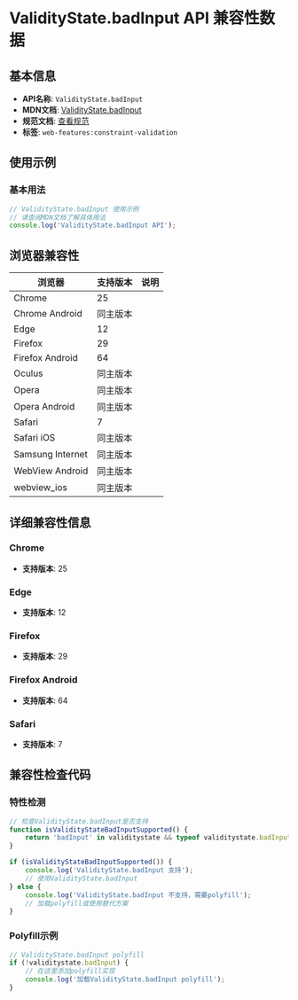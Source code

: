 # ValidityState.badInput API 兼容性数据

## 基本信息

- **API名称**: `ValidityState.badInput`
- **MDN文档**: [ValidityState.badInput](https://developer.mozilla.org/docs/Web/API/ValidityState/badInput)
- **规范文档**: [查看规范](https://html.spec.whatwg.org/multipage/form-control-infrastructure.html#dom-validitystate-badinput-dev)
- **标签**: `web-features:constraint-validation`

## 使用示例

### 基本用法

```javascript
// ValidityState.badInput 使用示例
// 请查阅MDN文档了解具体用法
console.log('ValidityState.badInput API');
```

## 浏览器兼容性

| 浏览器 | 支持版本 | 说明 |
|--------|----------|------|
| Chrome | 25 |  |
| Chrome Android | 同主版本 |  |
| Edge | 12 |  |
| Firefox | 29 |  |
| Firefox Android | 64 |  |
| Oculus | 同主版本 |  |
| Opera | 同主版本 |  |
| Opera Android | 同主版本 |  |
| Safari | 7 |  |
| Safari iOS | 同主版本 |  |
| Samsung Internet | 同主版本 |  |
| WebView Android | 同主版本 |  |
| webview_ios | 同主版本 |  |

## 详细兼容性信息

### Chrome

- **支持版本**: 25

### Edge

- **支持版本**: 12

### Firefox

- **支持版本**: 29

### Firefox Android

- **支持版本**: 64

### Safari

- **支持版本**: 7

## 兼容性检查代码

### 特性检测

```javascript
// 检查ValidityState.badInput是否支持
function isValidityStateBadInputSupported() {
    return 'badInput' in validitystate && typeof validitystate.badInput === 'function';
}

if (isValidityStateBadInputSupported()) {
    console.log('ValidityState.badInput 支持');
    // 使用ValidityState.badInput
} else {
    console.log('ValidityState.badInput 不支持，需要polyfill');
    // 加载polyfill或使用替代方案
}
```

### Polyfill示例

```javascript
// ValidityState.badInput polyfill
if (!validitystate.badInput) {
    // 在这里添加polyfill实现
    console.log('加载ValidityState.badInput polyfill');
}
```


